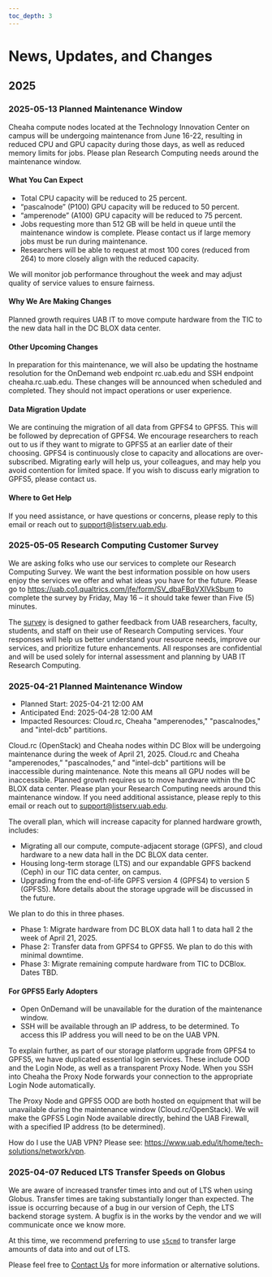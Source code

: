 ```yaml
---
toc_depth: 3
---
```


# News, Updates, and Changes

## 2025

### 2025-05-13 Planned Maintenance Window

Cheaha compute nodes located at the Technology Innovation Center on campus will be undergoing maintenance from June 16-22, resulting in reduced CPU and GPU capacity during those days, as well as reduced memory limits for jobs. Please plan Research Computing needs around the maintenance window.

#### What You Can Expect

- Total CPU capacity will be reduced to 25 percent.
- “pascalnode” (P100) GPU capacity will be reduced to 50 percent.
- “amperenode” (A100) GPU capacity will be reduced to 75 percent.
- Jobs requesting more than 512 GB will be held in queue until the maintenance window is complete. Please contact us if large memory jobs must be run during maintenance.
- Researchers will be able to request at most 100 cores (reduced from 264) to more closely align with the reduced capacity.

We will monitor job performance throughout the week and may adjust quality of service values to ensure fairness.

#### Why We Are Making Changes

Planned growth requires UAB IT to move compute hardware from the TIC to the new data hall in the DC BLOX data center.

#### Other Upcoming Changes

In preparation for this maintenance, we will also be updating the hostname resolution for the OnDemand web endpoint rc.uab.edu and SSH endpoint cheaha.rc.uab.edu. These changes will be announced when scheduled and completed. They should not impact operations or user experience.

#### Data Migration Update

We are continuing the migration of all data from GPFS4 to GPFS5. This will be followed by deprecation of GPFS4. We encourage researchers to reach out to us if they want to migrate to GPFS5 at an earlier date of their choosing. GPFS4 is continuously close to capacity and allocations are over-subscribed. Migrating early will help us, your colleagues, and may help you avoid contention for limited space. If you wish to discuss early migration to GPFS5, please contact us.

#### Where to Get Help

If you need assistance, or have questions or concerns, please reply to this email or reach out to <support@listserv.uab.edu>.

### 2025-05-05 Research Computing Customer Survey

We are asking folks who use our services to complete our Research Computing Survey. We want the best information possible on how users enjoy the services we offer and what ideas you have for the future.
Please go to <https://uab.co1.qualtrics.com/jfe/form/SV_dbaFBqVXIVkSbum> to complete the survey by Friday, May 16 – it should take fewer than Five (5) minutes.

The [survey](https://uab.co1.qualtrics.com/jfe/form/SV_dbaFBqVXIVkSbum) is designed to gather feedback from UAB researchers, faculty, students, and staff on their use of Research Computing services. Your responses will help us better understand your resource needs, improve our services, and prioritize future enhancements. All responses are confidential and will be used solely for internal assessment and planning by UAB IT Research Computing.

### 2025-04-21 Planned Maintenance Window

- Planned Start: 2025-04-21 12:00 AM
- Anticipated End: 2025-04-28 12:00 AM
- Impacted Resources: Cloud.rc, Cheaha "amperenodes," "pascalnodes," and "intel-dcb" partitions.

Cloud.rc (OpenStack) and Cheaha nodes within DC Blox will be undergoing maintenance during the week of April 21, 2025. Cloud.rc and Cheaha "amperenodes,” "pascalnodes,” and "intel-dcb" partitions will be inaccessible during maintenance. Note this means all GPU nodes will be inaccessible. Planned growth requires us to move hardware within the DC BLOX data center. Please plan your Research Computing needs around this maintenance window. If you need additional assistance, please reply to this email or reach out to <support@listserv.uab.edu>.

The overall plan, which will increase capacity for planned hardware growth, includes:

- Migrating all our compute, compute-adjacent storage (GPFS), and cloud hardware to a new data hall in the DC BLOX data center.
- Housing long-term storage (LTS) and our expandable GPFS backend (Ceph) in our TIC data center, on campus.
- Upgrading from the end-of-life GPFS version 4 (GPFS4) to version 5 (GPFS5). More details about the storage upgrade will be discussed in the future.

We plan to do this in three phases.

- Phase 1: Migrate hardware from DC BLOX data hall 1 to data hall 2 the week of April 21, 2025.
- Phase 2: Transfer data from GPFS4 to GPFS5. We plan to do this with minimal downtime.
- Phase 3: Migrate remaining compute hardware from TIC to DCBlox. Dates TBD.

#### For GPFS5 Early Adopters

- Open OnDemand will be unavailable for the duration of the maintenance window.
- SSH will be available through an IP address, to be determined. To access this IP address you will need to be on the UAB VPN.

To explain further, as part of our storage platform upgrade from GPFS4 to GPFS5, we have duplicated essential login services. These include OOD and the Login Node, as well as a transparent Proxy Node. When you SSH into Cheaha the Proxy Node forwards your connection to the appropriate Login Node automatically.

The Proxy Node and GPFS5 OOD are both hosted on equipment that will be unavailable during the maintenance window (Cloud.rc/OpenStack). We will make the GPFS5 Login Node available directly, behind the UAB Firewall, with a specified IP address (to be determined).

How do I use the UAB VPN? Please see: <https://www.uab.edu/it/home/tech-solutions/network/vpn>.

### 2025-04-07 Reduced LTS Transfer Speeds on Globus

We are aware of increased transfer times into and out of LTS when using Globus. Transfer times are taking substantially longer than expected. The issue is occurring because of a bug in our version of Ceph, the LTS backend storage system. A bugfix is in the works by the vendor and we will communicate once we know more.

At this time, we recommend preferring to use [`s5cmd`](https://docs.rc.uab.edu/data_management/lts/interfaces#s5cmd) to transfer large amounts of data into and out of LTS.

Please feel free to [Contact Us](./help/support.md) for more information or alternative solutions.
